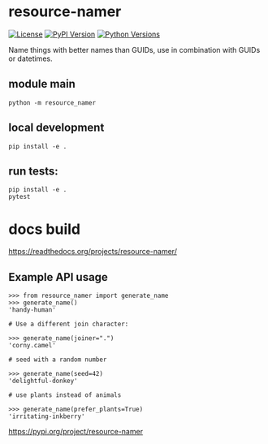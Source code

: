 # resource-namer

[![License](https://img.shields.io/badge/license-Apache-blue.svg?style=flat)](https://www.apache.org/licenses/LICENSE-2.0)
[![PyPI Version](https://img.shields.io/pypi/v/resource-namer.svg?style=flat&color=blue)](https://pypi.org/project/resource-namer)
[![Python Versions](https://img.shields.io/pypi/pyversions/resource-namer.svg?logo=python&logoColor=white&style=flat)](https://pypi.org/project/resource-namer)


Name things with better names than GUIDs, use in combination with
GUIDs or datetimes.

## module main

```
python -m resource_namer
```

## local development

```
pip install -e .
```

## run tests:

```
pip install -e .
pytest
```

# docs build

https://readthedocs.org/projects/resource-namer/

## Example API usage

```
>>> from resource_namer import generate_name
>>> generate_name()
'handy-human'

# Use a different join character:

>>> generate_name(joiner=".")
'corny.camel'

# seed with a random number

>>> generate_name(seed=42)
'delightful-donkey'

# use plants instead of animals

>>> generate_name(prefer_plants=True)
'irritating-inkberry'

```

https://pypi.org/project/resource-namer
